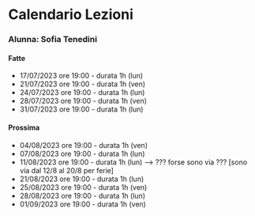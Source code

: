 # Calendario Lezioni 


### Alunna: Sofia Tenedini

#### Fatte

- 17/07/2023 ore 19:00 - durata 1h (lun)
- 21/07/2023 ore 19:00 - durata 1h (ven)
- 24/07/2023 ore 19:00 - durata 1h (lun)
- 28/07/2023 ore 19:00 - durata 1h (ven)
- 31/07/2023 ore 19:00 - durata 1h (lun)
#### Prossima


- 04/08/2023 ore 19:00 - durata 1h (ven)
- 07/08/2023 ore 19:00 - durata 1h (lun)
- 11/08/2023 ore 19:00 - durata 1h (lun) --> ??? forse sono via ???
[sono via dal 12/8 al 20/8 per ferie]
- 21/08/2023 ore 19:00 - durata 1h (lun)
- 25/08/2023 ore 19:00 - durata 1h (ven)
- 28/08/2023 ore 19:00 - durata 1h (lun)
- 01/09/2023 ore 19:00 - durata 1h (ven)

